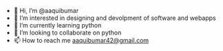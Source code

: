 - 👋 Hi, I’m @aaquibumar
- 👀 I’m interested in designing and devolpment of software and webapps
- 🌱 I’m currently learning python
- 💞️ I’m looking to collaborate on python
- 📫 How to reach me aaquibumar42@gmail.com

<!---
aaquibumar/aaquibumar is a ✨ special ✨ repository because its `README.md` (this file) appears on your GitHub profile.
You can click the Preview link to take a look at your changes.
--->
